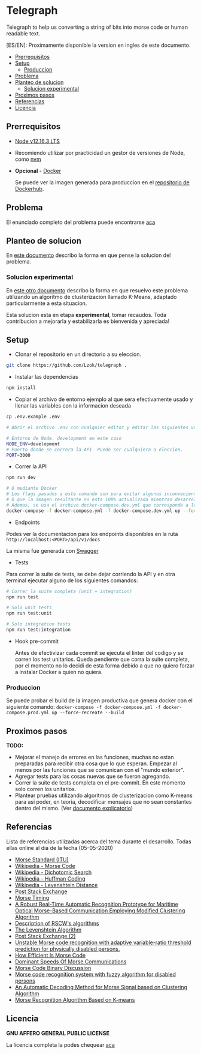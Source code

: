 # Telegraph
Telegraph to help us converting a string of bits into morse code or human readable text.

[ES/EN]: Proximamente disponible la version en ingles de este documento.

- [Prerrequisitos](#Prerrequisitos)
- [Setup](#Setup)
    - [Produccion](#Produccion)
- [Problema](#Problema)
- [Planteo de solucion](#Planteo-de-solucion)
    - [Solucion experimental](#Solucion-experimental)
- [Proximos pasos](#Proximos-pasos)
- [Referencias](#Referencias)
- [Licencia](#Licencia)

## Prerrequisitos

- [Node v12.16.3 LTS](https://nodejs.org/en/)
- Recomiendo utilizar por practicidad un gestor de versiones de Node, como [nvm](https://github.com/nvm-sh/nvm)
- **Opcional** - [Docker](https://docs.docker.com/get-docker/)

    Se puede ver la imagen generada para produccion en el [repositorio de Dockerhub](https://hub.docker.com/repository/docker/lzok/telegraph).


## Problema

El enunciado completo del problema puede encontrarse [aca](https://github.com/Lzok/telegraph/blob/master/Problem.md)


## Planteo de solucion

En [este documento](https://github.com/Lzok/telegraph/blob/master/Solution.md) describo la forma en que pense la solucion del problema.

### Solucion experimental
En [este otro documento](https://github.com/Lzok/telegraph/blob/master/Solution%20KMeans.md) describo la forma en que resuelvo este problema utilizando un algoritmo de clusterizacion llamado K-Means, adaptado particularmente a esta situacion.

Esta solucion esta en etapa **experimental**, tomar recaudos. Toda contribucion a mejorarla y estabilizarla es bienvenida y apreciada!

## Setup

- Clonar el repositorio en un directorio a su eleccion.

```bash
git clone https://github.com/Lzok/telegraph .
```

- Instalar las dependencias

```bash
npm install
```

- Copiar el archivo de entorno ejemplo al que sera efectivamente usado y llenar las variables con la informacion deseada

```bash
cp .env.example .env 

# Abrir el archivo .env con cualquier editor y editar las siguientes variables

# Entorno de Node. development en este caso
NODE_ENV=development
# Puerto donde se correra la API. Puede ser cualquiera a eleccion.
PORT=3000
```

- Correr la API

```bash
npm run dev

# O mediante Docker
# Los flags pasados a este comando son para evitar algunos inconvenientes de cache
# O que la imagen resultante no esta 100% actualizada mientras desarrollamos.
# Ademas, se usa el archivo docker-compose.dev.yml que corresponde a la version de desarrollo
docker-compose -f docker-compose.yml -f docker-compose.dev.yml up --force-recreate --build
```

- Endpoints

Podes ver la documentacion para los endpoints disponibles en la ruta `http://localhost:<PORT>/api/v1/docs`

La misma fue generada con [Swagger](https://swagger.io/)

- Tests

Para correr la suite de tests, se debe dejar corriendo la API y en otra terminal ejecutar alguno de los siguientes comandos:

```bash
# Correr la suite completa (unit + integration)
npm run test

# Solo unit tests
npm run test:unit

# Solo integration tests
npm run test:integration
```

- Hook pre-commit

    Antes de efectivizar cada commit se ejecuta el linter del codigo y se corren los test unitarios. Queda pendiente que corra la suite completa, por el momento no lo decidi de esta forma debido a que no quiero forzar a instalar Docker a quien no quiera.
    
   
### Produccion

Se puede probar el build de la imagen productiva que genera docker con el siguiente comando:
`docker-compose -f docker-compose.yml -f docker-compose.prod.yml up --force-recreate --build`

## Proximos pasos
**TODO:**
- Mejorar el manejo de errores en las funciones, muchas no estan preparadas para recibir otra cosa que lo que esperan. Empezar al menos por las funciones que se comunican con el "mundo exterior".
- Agregar tests para las cosas nuevas que se fueron agregando.
- Correr la suite de tests completa en el pre-commit. En este momento solo corren los unitarios.
- Plantear pruebas utilizando algoritmos de clusterizacion como K-means para asi poder, en teoria,
decodificar mensajes que no sean constantes dentro del mismo. (Ver [documento explicatorio](https://github.com/Lzok/telegraph/blob/master/Solution%20KMeans.md))

## Referencias
Lista de referencias utilizadas acerca del tema durante el desarrollo. Todas ellas online al dia de la fecha (05-05-2020)

- [Morse Standard (ITU)](https://www.itu.int/dms_pubrec/itu-r/rec/m/R-REC-M.1677-1-200910-I!!PDF-E.pdf)
- [Wikipedia - Morse Code](https://en.wikipedia.org/wiki/Morse_code)
- [Wikipedia - Dichotomic Search](https://en.wikipedia.org/wiki/Dichotomic_search)
- [Wikipedia - Huffman Coding](https://en.wikipedia.org/wiki/Huffman_coding)
- [Wikipedia - Levenshtein Distance](https://en.wikipedia.org/wiki/Levenshtein_distance)
- [Post Stack Exchange](https://cs.stackexchange.com/questions/39920/is-morse-code-binary-ternary-or-quinary)
- [Morse Timing](https://morsecode.world/international/timing.html)
- [A Robust Real-Time Automatic Recognition Prototype for Maritime Optical Morse-Based Communication Employing Modified Clustering Algorithm](https://www.mdpi.com/2076-3417/10/4/1227/htm#)
- [Description of RSCW's algorithms](http://www.pa3fwm.nl/software/rscw/algorithm.html)
- [The Levenshtein Algorithm](https://www.cuelogic.com/blog/the-levenshtein-algorithm)
- [Post Stack Exchange (2)](https://ham.stackexchange.com/questions/2202/decoding-the-morse-code)
- [Unstable Morse code recognition with adaptive variable-ratio threshold prediction for physically disabled persons.](https://www.ncbi.nlm.nih.gov/pubmed/11001520)
- [How Efficient Is Morse Code](https://www.johndcook.com/blog/2017/02/08/how-efficient-is-morse-code/)
- [Dominant Speeds Of Morse Communications](https://ham.stackexchange.com/questions/14679/dominant-speeds-of-morse-communications)
- [Morse Code Binary Discussion](https://chat.stackexchange.com/rooms/21638/morse-code-and-binary-discussion)
- [Morse code recognition system with fuzzy algorithm for disabled persons](https://www.researchgate.net/publication/10985617_Morse_code_recognition_system_with_fuzzy_algorithm_for_disabled_persons)
- [An Automatic Decoding Method for Morse Signal based on Clustering Algorithm](https://link.springer.com/chapter/10.1007%2F978-3-319-50209-0_29)
- [Morse Recognition Algorithm Based on K-means](https://ieeexplore.ieee.org/document/8799149)


## Licencia

**GNU AFFERO GENERAL PUBLIC LICENSE**

La licencia completa la podes chequear [aca](https://github.com/Lzok/telegraph/blob/master/LICENSE)